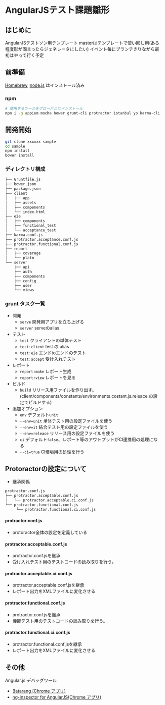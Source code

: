 AngularJSテスト課題雛形
===============

はじめに
------
AngularJSテストソン用テンプレート
masterはテンプレートで使い回し用(ある程度形が固まったらジェネレータにしたい)
イベント毎にブランチきりながら最初はやって行く予定


前準備
------

[Homebrew](http://brew.sh/), [node.js](http://nodejs.org/) はインストール済み

### npm

```sh
# 使用するツールをグローバルにインストール
npm i -g appium mocha bower grunt-cli protractor istanbul yo karma-cli generator-karma generator-mocha generator-angular-fullstack
```

開発開始
---------

```sh
git clone xxxxxx sample
cd sample
npm install
bower install
```

### ディレクトリ構成

```sh
├── Gruntfile.js
├── bower.json
├── package.json
├── client
│   ├── app
│   ├── assets
│   ├── components
│   └── index.html
├── e2e
│   ├── components
│   ├── functional_test
│   └── acceptance_test
├── karma.conf.js
├── protractor.acceptance.conf.js
├── protractor.functional.conf.js
├── report
│   ├── coverage
│   └── plato
└── server
    ├── api
    ├── auth
    ├── components
    ├── config
    ├── user
    └── views


```

### grunt タスク一覧

- 開発
    - `serve`     開発用アプリを立ち上げる
    - `server`    serveのalias
- テスト
    - `test` クライアントの単体テスト
    - `test:client` test の alias
    - `test:e2e` エンドtoエンドのテスト
    - `test:accept` 受け入れテスト
- レポート
    - `report:make` レポート生成
    - `report:view` レポートを見る
- ビルド
    - `build` リリース用ファイルを作り出す。  
     (client/components/constants/environments.costant.js.releace の設定でビルドする)
- 追加オプション
    - `env` デフォルト`unit`
     - `--env=unit`  単体テスト用の設定ファイルを使う
     - `--env=it`  結合テスト用の設定ファイルを使う
     - `--env=releace` リリース用の設定ファイルを使う
    - `ci` デフォルト`false`、レポート等のアウトプットがCI連携用の処理になる
     - `--ci=true` CI環境用の処理を行う

Protoractorの設定について
------

 + 継承関係

```sh
protractor.conf.js
├── protractor.acceptable.conf.js
│   └── protractor.acceptable.ci.conf.js
└── protractor.functional.conf.js
     └── protractor.functional.ci.conf.js
```

#### protractor.conf.js

 + protoractor全体の設定を定義している

#### protractor.acceptable.conf.js

 + protractor.conf.jsを継承
 + 受け入れテスト用のテストコードの読み取りを行う。

#### protractor.acceptable.ci.conf.js

 + protractor.acceptable.conf.jsを継承
 + レポート出力をXMLファイルに変化させる

#### protractor.functional.conf.js

 + protractor.conf.jsを継承
 + 機能テスト用のテストコードの読み取りを行う。

#### protractor.functional.ci.conf.js

 + protractor.functional.conf.jsを継承
 + レポート出力をXMLファイルに変化させる


その他
------

Angular.js デバッグツール

- [Batarang (Chrome アプリ)](https://chrome.google.com/webstore/detail/angularjs-batarang/ighdmehidhipcmcojjgiloacoafjmpfk)
- [ng-inspector for AngularJS(Chrome アプリ)](https://chrome.google.com/webstore/detail/ng-inspector-for-angularj/aadgmnobpdmgmigaicncghmmoeflnamj)
